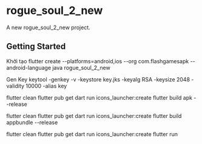 # rogue_soul_2_new

A new rogue_soul_2_new project.

## Getting Started

Khởi tạo
flutter create --platforms=android,ios --org com.flashgamesapk --android-language java rogue_soul_2_new

Gen Key
keytool -genkey -v -keystore key.jks -keyalg RSA -keysize 2048 -validity 10000 -alias key


flutter clean
flutter pub get
dart run icons_launcher:create
flutter build apk --release


flutter clean
flutter pub get
dart run icons_launcher:create
flutter build appbundle --release

flutter clean
flutter pub get
dart run icons_launcher:create
flutter run
